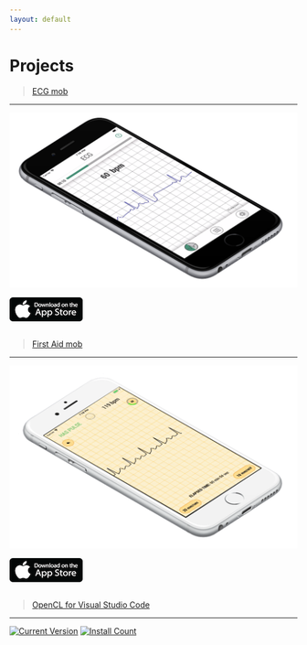 ```yaml
---
layout: default
---
```


# Projects

> [ECG mob](./ecg.md)
---

![ecgmob_ios](./assets/images/ecgmob.png)

[![](./assets/images/app-store.png)](https://itunes.apple.com/ru/app/ecg-mob/id1406511388?l=en&ls=1&mt=8)

```
```

> [First Aid mob](./famob.md)
---

![famob_ios](./assets/images/famob.png)

[![](./assets/images/app-store.png)](https://apps.apple.com/us/app/id1474445891)

```
```

> [OpenCL for Visual Studio Code](https://galarius.ru/vscode-opencl/)
---

[![Current Version](https://vsmarketplacebadge.apphb.com/version-short/galarius.vscode-opencl.svg)](https://marketplace.visualstudio.com/items?itemName=galarius.vscode-opencl)
[![Install Count](https://vsmarketplacebadge.apphb.com/installs/galarius.vscode-opencl.svg)](https://marketplace.visualstudio.com/items?itemName=galarius.vscode-opencl)


```
```
